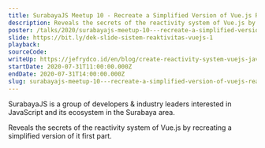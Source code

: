 ```yaml
---
title: SurabayaJS Meetup 10 - Recreate a Simplified Version of Vue.js Reactivity
description: Reveals the secrets of the reactivity system of Vue.js by recreating a simplified version of it first part.
poster: /talks/2020/surabayajs-meetup-10---recreate-a-simplified-version-of-vuejs-reactivity.jpg
slide: https://bit.ly/dek-slide-sistem-reaktivitas-vuejs-1
playback: 
sourceCode: 
writeUp: https://jefrydco.id/en/blog/create-reactivity-system-vuejs-javascript-part-1
startDate: 2020-07-31T11:00:00.000Z
endDate: 2020-07-31T14:00:00.000Z
slug: surabayajs-meetup-10---recreate-a-simplified-version-of-vuejs-reactivity
---
```


SurabayaJS is a group of developers & industry leaders interested in JavaScript and its ecosystem in the Surabaya area.

Reveals the secrets of the reactivity system of Vue.js by recreating a simplified version of it first part.
